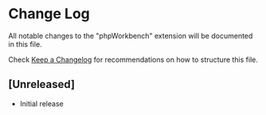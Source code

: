 # Change Log

All notable changes to the "phpWorkbench" extension will be documented in this file.

Check [Keep a Changelog](http://keepachangelog.com/) for recommendations on how to structure this file.

## [Unreleased]

- Initial release
